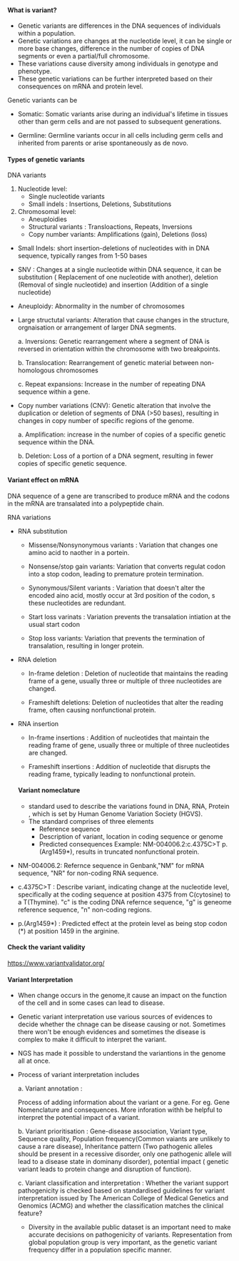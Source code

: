 #### What is variant?

- Genetic variants are differences in the DNA sequences of individuals within a population.
- Genetic variations are changes at the nucleotide level, it can be single or more base changes, difference in the number of copies of DNA segments or even a partial/full chromosome.
- These variations cause diversity among individuals in genotype and phenotype.
- These genetic variations can be further interpreted based on their consequences on mRNA and protein level.

 Genetic variants can be

- Somatic: Somatic variants arise during an individual's lifetime in tissues other than germ cells and are not passed to subsequent generations.

- Germline: Germline variants occur in all cells including germ cells and inherited from parents or arise spontaneously as de novo.

#### Types of genetic variants

DNA variants 
   1. Nucleotide level:
         - Single nucleotide variants
         - Small indels : Insertions, Deletions, Substitutions
   2. Chromosomal level:
         - Aneuploidies
         - Structural variants : Transloactions, Repeats, Inversions
         - Copy number variants: Amplifications (gain), Deletions (loss)


- Small Indels: short insertion-deletions of nucleotides with in DNA sequence, typically ranges from 1-50 bases 

- SNV : Changes at a single nucleotide within DNA sequence, it can be substitution ( Replacement of one nucleotide with another), deletion (Removal of single nucleotide) and insertion (Addition of a single nucleotide)

- Aneuploidy: Abnormality in the number of chromosomes 

- Large structutal variants: Alteration that cause changes in the structure, orgnaisation or arrangement of larger DNA segments.

    a. Inversions: Genetic rearrangement where a segment of DNA is reversed in orientation within the chromosome with two breakpoints.

    b. Translocation: Rearrangement of genetic material between non-homologous chromosomes

    c. Repeat expansions: Increase in the number of repeating DNA sequence within a gene.

- Copy number variations (CNV): Genetic alteration that involve the duplication or deletion of segments of DNA (>50 bases), resulting in changes in copy number of specific regions of the genome.

   a. Amplification: increase in the number of copies of a specific genetic sequence within the DNA. 

   b. Deletion: Loss of a portion of a DNA segment, resulting in fewer copies of specific genetic sequence.


#### Variant effect on mRNA

DNA sequence of a gene are transcribed to produce mRNA and the codons in the mRNA are transalated into a polypeptide chain. 

RNA variations

- RNA substitution
  
  -  Missense/Nonsynonymous variants : Variation that changes one amino acid to naother in a portein.

  -  Nonsense/stop gain variants: Variation that converts regulat codon into a stop codon, leading to premature protein termination.

  -  Synonymous/Silent variants : Variation that doesn't alter the encoded aino acid, mostly occur at 3rd position of the codon, s these nucleotides are redundant.

  -  Start loss varinats : Variation prevents the  transalation intiation at the usual start codon 

  -  Stop loss variants: Variation that prevents the termination of transalation, resulting in longer protein.

- RNA deletion
  
  - In-frame deletion : Deletion of nucleotide that maintains the reading frame of a gene, usually three or multiple of three nucleotides are changed.

  - Frameshift deletions: Deletion of nucleotides that alter the reading frame, often causing nonfunctional protein.

- RNA insertion
  
  - In-frame insertions : Addition of nucleotides that maintain the reading frame of gene, usually three or multiple of three nucleotides are changed.

  - Frameshift insertions : Addition of nucleotide that disrupts the reading frame, typically leading to nonfunctional protein.

  #### Variant nomeclature

  - standard used to describe the variations found in DNA, RNA, Protein , which is set by Human Genome Variation Society (HGVS). 
  - The standard comprises of three elements
     - Reference sequence
     - Description of variant, location in coding sequence or genome 
     - Predicted consequences 
Example: NM-004006.2:c.4375C>T p.(Arg1459*), results in truncated nonfunctional protein.

- NM-004006.2: Refernce sequence in Genbank,"NM" for mRNA sequence, "NR" for non-coding RNA sequence.
- c.4375C>T : Describe variant, indicating change at the nucleotide level, specifically at the coding sequence at position 4375 from C(cytosine) to a T(Thymine). "c" is the coding DNA refernce sequence, "g" is geneome reference sequence, "n" non-coding regions.
- p.(Arg1459*) : Predicted effect at the protein level as being stop codon (*) at position 1459 in the arginine.

#### Check the variant validity

https://www.variantvalidator.org/

#### Variant Interpretation

- When change occurs in the genome,it cause an impact on the function of the cell and in some cases can lead to disease.

- Genetic variant interpretation use various sources of evidences to decide whether the chnage can be disease causing or not. Sometimes there won't be enough evidences and sometimes the disease is complex to make it difficult to interpret the variant.

- NGS has made it possible to understand the variantions in the genome all at once.

- Process of variant interpretation includes

    a. Variant annotation : 
    
    Process of adding information about the variant or a gene. For eg. Gene Nomenclature and consequences. More inforation withh be helpful to interpret the potential impact of a variant.

    b. Variant prioritisation : Gene-disease association, Variant type, Sequence quality, Population frequency(Common vaiants are unlikely to cause a rare disease), Inheritance pattern (Two pathogenic alleles should be present in a recessive disorder, only one pathogenic allele will lead to a disease state in dominany disorder), potential impact ( genetic variant leads to protein change and disruption of function).

    c. Variant classification and interpretation :
    Whether the variant support pathogenicity is checked based on standardised guidelines for variant interpretation issued by The American College of Medical Genetics and Genomics (ACMG) and whether the classification matches the clinical feature?

  - Diversity in the available public dataset is an important need to make accurate decisions on pathogenicity of variants. Representation from global population group is very important, as the genetic variant frequency differ in a population specific manner.
